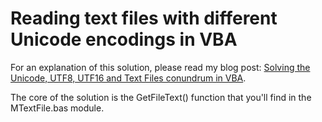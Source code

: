 # Reading text files with different Unicode encodings in VBA

For an explanation of this solution, please read my blog post: [Solving the Unicode, UTF8, UTF16 and Text Files conundrum in VBA](https://francescofoti.com/2020/01/solving-the-unicode-utf8-utf16-and-text-files-conundrum-in-vba/).

The core of the solution is the GetFileText() function that you'll find in the MTextFile.bas module.



